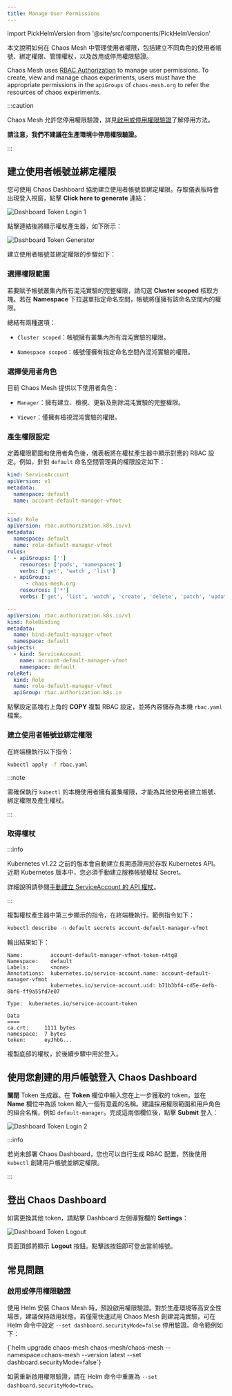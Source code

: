 ```yaml
---
title: Manage User Permissions
---
```


import PickHelmVersion from '@site/src/components/PickHelmVersion'

本文說明如何在 Chaos Mesh 中管理使用者權限，包括建立不同角色的使用者帳號、綁定權限、管理權杖，以及啟用或停用權限驗證。

Chaos Mesh uses [RBAC Authorization](https://kubernetes.io/docs/reference/access-authn-authz/rbac/) to manage user permissions. To create, view and manage chaos experiments, users must have the appropriate permissions in the `apiGroups` of `chaos-mesh.org` to refer the resources of chaos experiments.

:::caution

Chaos Mesh 允許您停用權限驗證，詳見[啟用或停用權限驗證](#enable-or-disable-permission-authentication)了解停用方法。

**請注意，我們不建議在生產環境中停用權限驗證。**

:::

## 建立使用者帳號並綁定權限

您可使用 Chaos Dashboard 協助建立使用者帳號並綁定權限。存取儀表板時會出現登入視窗，點擊 **Click here to generate** 連結：

![Dashboard Token Login 1](img/dashboard_login1.png)

點擊連結後將顯示權杖產生器，如下所示：

![Dashboard Token Generator](img/token_helper.png)

建立使用者帳號並綁定權限的步驟如下：

### 選擇權限範圍

若要賦予帳號叢集內所有混沌實驗的完整權限，請勾選 **Cluster scoped** 核取方塊。若在 **Namespace** 下拉選單指定命名空間，帳號將僅擁有該命名空間內的權限。

總結有兩種選項：

- `Cluster scoped`：帳號擁有叢集內所有混沌實驗的權限。

- `Namespace scoped`：帳號僅擁有指定命名空間內混沌實驗的權限。

### 選擇使用者角色

目前 Chaos Mesh 提供以下使用者角色：

- `Manager`：擁有建立、檢視、更新及刪除混沌實驗的完整權限。

- `Viewer`：僅擁有檢視混沌實驗的權限。

### 產生權限設定

定義權限範圍和使用者角色後，儀表板將在權杖產生器中顯示對應的 RBAC 設定。例如，針對 `default` 命名空間管理員的權限設定如下：

```yaml
kind: ServiceAccount
apiVersion: v1
metadata:
  namespace: default
  name: account-default-manager-vfmot

---
kind: Role
apiVersion: rbac.authorization.k8s.io/v1
metadata:
  namespace: default
  name: role-default-manager-vfmot
rules:
  - apiGroups: ['']
    resources: ['pods', 'namespaces']
    verbs: ['get', 'watch', 'list']
  - apiGroups:
      - chaos-mesh.org
    resources: ['*']
    verbs: ['get', 'list', 'watch', 'create', 'delete', 'patch', 'update']

---
apiVersion: rbac.authorization.k8s.io/v1
kind: RoleBinding
metadata:
  name: bind-default-manager-vfmot
  namespace: default
subjects:
  - kind: ServiceAccount
    name: account-default-manager-vfmot
    namespace: default
roleRef:
  kind: Role
  name: role-default-manager-vfmot
  apiGroup: rbac.authorization.k8s.io
```

點擊設定區塊右上角的 **COPY** 複製 RBAC 設定，並將內容儲存為本機 `rbac.yaml` 檔案。

### 建立使用者帳號並綁定權限

在終端機執行以下指令：

```bash
kubectl apply -f rbac.yaml
```

:::note

需確保執行 `kubectl` 的本機使用者擁有叢集權限，才能為其他使用者建立帳號、綁定權限及產生權杖。

:::

### 取得權杖

:::info

Kubernetes v1.22 之前的版本會自動建立長期憑證用於存取 Kubernetes API。近期 Kubernetes 版本中，您必須手動建立服務帳號權杖 Secret。

詳細說明請參閱[手動建立 ServiceAccount 的 API 權杖](https://kubernetes.io/docs/tasks/configure-pod-container/configure-service-account/#manually-create-an-api-token-for-a-serviceaccount)。

:::

複製權杖產生器中第三步顯示的指令，在終端機執行。範例指令如下：

```bash
kubectl describe -n default secrets account-default-manager-vfmot
```

輸出結果如下：

```log
Name:         account-default-manager-vfmot-token-n4tg8
Namespace:    default
Labels:       <none>
Annotations:  kubernetes.io/service-account.name: account-default-manager-vfmot
              kubernetes.io/service-account.uid: b71b3bf4-cd5e-4efb-8bf6-ff9a55fd7e07

Type:  kubernetes.io/service-account-token

Data
====
ca.crt:     1111 bytes
namespace:  7 bytes
token:      eyJhbG...
```

複製底部的權杖，於後續步驟中用於登入。

## 使用您創建的用戶帳號登入 Chaos Dashboard

**關閉** Token 生成器。在 **Token** 欄位中輸入您在上一步獲取的 token，並在 **Name** 欄位中為該 token 輸入一個有意義的名稱。建議採用權限範圍和用戶角色的組合名稱，例如 `default-manager`。完成這兩個欄位後，點擊 **Submit** 登入：

![Dashboard Token Login 2](img/dashboard_login2.png)

:::info

若尚未部署 Chaos Dashboard，您也可以自行生成 RBAC 配置，然後使用 `kubectl` 創建用戶帳號並綁定權限。

:::

## 登出 Chaos Dashboard

如需更換其他 token，請點擊 Dashboard 左側導覽欄的 **Settings**：

![Dashboard Token Logout](img/token_logout.png)

頁面頂部將顯示 **Logout** 按鈕。點擊該按鈕即可登出當前帳號。

## 常見問題

### 啟用或停用權限驗證

使用 Helm 安裝 Chaos Mesh 時，預設啟用權限驗證。對於生產環境等高安全性場景，建議保持啟用狀態。若僅需快速試用 Chaos Mesh 創建混沌實驗，可在 Helm 命令中設定 `--set dashboard.securityMode=false` 停用驗證。命令範例如下：

<PickHelmVersion>
{`helm upgrade chaos-mesh chaos-mesh/chaos-mesh --namespace=chaos-mesh --version latest --set dashboard.securityMode=false`}
</PickHelmVersion>

如需重新啟用權限驗證，請在 Helm 命令中重置為 `--set dashboard.securityMode=true`。